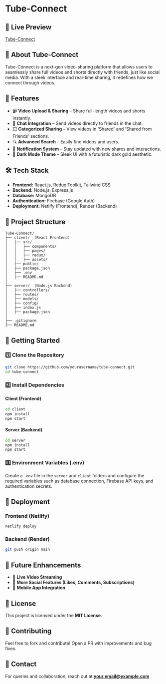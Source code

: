 # Tube-Connect

## 🚀 Live Preview
[Tube-Connect](https://tube-connnect.netlify.app/)

## 📌 About Tube-Connect
Tube-Connect is a next-gen video-sharing platform that allows users to seamlessly share full videos and shorts directly with friends, just like social media. With a sleek interface and real-time sharing, it redefines how we connect through videos.

## 🎯 Features
- 📹 **Video Upload & Sharing** – Share full-length videos and shorts instantly.
- 💬 **Chat Integration** – Send videos directly to friends in the chat.
- 🎞 **Categorized Sharing** – View videos in 'Shared' and 'Shared from Friends' sections.
- 🔍 **Advanced Search** – Easily find videos and users.
- 🔔 **Notification System** – Stay updated with new shares and interactions.
- 🌙 **Dark Mode Theme** – Sleek UI with a futuristic dark gold aesthetic.

## 🛠️ Tech Stack
- **Frontend:** React.js, Redux Toolkit, Tailwind CSS
- **Backend:** Node.js, Express.js
- **Database:** MongoDB
- **Authentication:** Firebase (Google Auth)
- **Deployment:** Netlify (Frontend), Render (Backend)

## 📂 Project Structure
```
Tube-Connect/
├── client/  (React Frontend)
│   ├── src/
│   │   ├── components/
│   │   ├── pages/
│   │   ├── redux/
│   │   ├── assets/
│   ├── public/
│   ├── package.json
│   ├── .env
│   ├── README.md
│
├── server/  (Node.js Backend)
│   ├── controllers/
│   ├── routes/
│   ├── models/
│   ├── config/
│   ├── index.js
│   ├── package.json
│
├── .gitignore
├── README.md
```

## 🚀 Getting Started
### 1️⃣ Clone the Repository
```bash
git clone https://github.com/yourusername/tube-connect.git
cd tube-connect
```

### 2️⃣ Install Dependencies
#### Client (Frontend)
```bash
cd client
npm install
npm start
```

#### Server (Backend)
```bash
cd server
npm install
npm start
```

### 3️⃣ Environment Variables (.env)
Create a `.env` file in the `server` and `client` folders and configure the required variables such as database connection, Firebase API keys, and authentication secrets.

## 🚀 Deployment
### Frontend (Netlify)
```bash
netlify deploy
```

### Backend (Render)
```bash
git push origin main
```

## 🎯 Future Enhancements
- 📡 **Live Video Streaming**
- 🔗 **More Social Features (Likes, Comments, Subscriptions)**
- 📱 **Mobile App Integration**

## 📜 License
This project is licensed under the **MIT License**.

## 🤝 Contributing
Feel free to fork and contribute! Open a PR with improvements and bug fixes.

## 📩 Contact
For queries and collaboration, reach out at **your.email@example.com**

